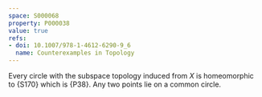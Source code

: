 ```yaml
---
space: S000068
property: P000038
value: true
refs:
- doi: 10.1007/978-1-4612-6290-9_6
  name: Counterexamples in Topology
---
```


Every circle with the subspace topology induced from $X$ is homeomorphic to {S170} which is {P38}. Any two points lie on a common circle.
